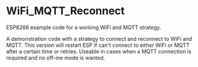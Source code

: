 # WiFi_MQTT_Reconnect
ESP8266 example code for a working WiFi and MQTT strategy.

A demonstration code with a strategy to connect and reconnect to WiFi and MQTT. This version will restart ESP if can't connect to either WiFi or MQTT after a certain time or retries. Useable in cases when a MQTT connection is required and no off-ine mode is wanted. 
